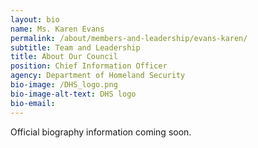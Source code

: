 ```yaml
---
layout: bio
name: Ms. Karen Evans
permalink: /about/members-and-leadership/evans-karen/
subtitle: Team and Leadership
title: About Our Council
position: Chief Information Officer
agency: Department of Homeland Security
bio-image: /DHS_logo.png
bio-image-alt-text: DHS logo
bio-email:
---
```

Official biography information coming soon.

